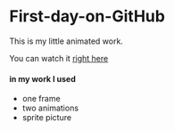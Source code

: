 # First-day-on-GitHub

This is my little animated work.

You can watch it [right here](https://dstassk.github.io/First-day-on-GitHub/)

#### in my work I used

- one frame
- two animations
- sprite picture
